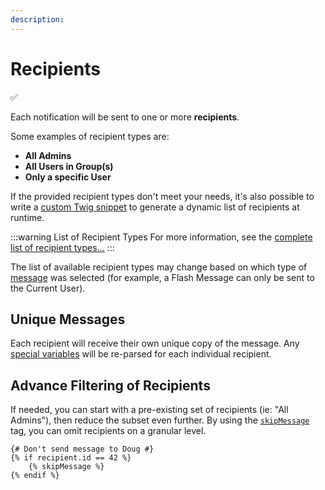 ```yaml
---
description:
---
```


# Recipients

✅

Each notification will be sent to one or more **recipients**.

Some examples of recipient types are:

- **All Admins**
- **All Users in Group(s)**
- **Only a specific User**

If the provided recipient types don't meet your needs, it's also possible to write a [custom Twig snippet](/recipients/dynamic) to generate a dynamic list of recipients at runtime.

:::warning List of Recipient Types
For more information, see the [complete list of recipient types...](/recipients/types)
:::

The list of available recipient types may change based on which type of [message](/messages/) was selected (for example, a Flash Message can only be sent to the Current User).

## Unique Messages

Each recipient will receive their own unique copy of the message. Any [special variables](/messages/variables) will be re-parsed for each individual recipient.

## Advance Filtering of Recipients

If needed, you can start with a pre-existing set of recipients (ie: "All Admins"), then reduce the subset even further. By using the [`skipMessage`](/messages/skip-message) tag, you can omit recipients on a granular level.

```twig
{# Don't send message to Doug #}
{% if recipient.id == 42 %}
    {% skipMessage %}
{% endif %}
```
